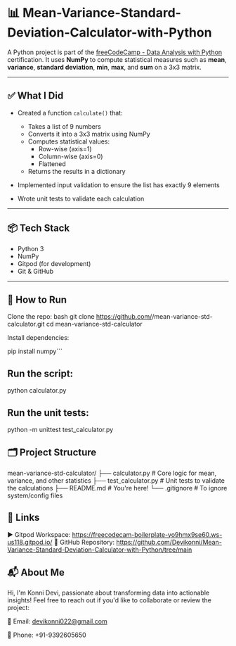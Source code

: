 # 📊  Mean-Variance-Standard-Deviation-Calculator-with-Python
A Python project  is part of the [freeCodeCamp - Data Analysis with Python](https://www.freecodecamp.org/learn) certification. It uses **NumPy** to compute statistical measures such as **mean**, **variance**, **standard deviation**, **min**, **max**, and **sum** on a 3x3 matrix.

---

## ✅ What I Did

- Created a function `calculate()` that:
  - Takes a list of 9 numbers
  - Converts it into a 3x3 matrix using NumPy
  - Computes statistical values:
    - Row-wise (axis=1)
    - Column-wise (axis=0)
    - Flattened
  - Returns the results in a dictionary

- Implemented input validation to ensure the list has exactly 9 elements
- Wrote unit tests to validate each calculation

---

## 📦 Tech Stack

- Python 3
- NumPy
- Gitpod (for development)
- Git & GitHub

---

## 🧪 How to Run

Clone the repo:
 bash
git clone https://github.com/<your-username>/mean-variance-std-calculator.git
cd mean-variance-std-calculator
 

Install dependencies:


pip install numpy```


##  Run the script:
python calculator.py
## Run the unit tests:
python -m unittest test_calculator.py

## 🗂️ Project Structure

mean-variance-std-calculator/
├── calculator.py              # Core logic for mean, variance, and other statistics
├── test_calculator.py         # Unit tests to validate the calculations
├── README.md                  # You're here!
└── .gitignore                 # To ignore system/config files
## 🔗 Links
▶️ Gitpod Workspace: https://freecodecam-boilerplate-yo9hmx9se60.ws-us118.gitpod.io/
🐙 GitHub Repository:  https://github.com/Devikonni/Mean-Variance-Standard-Deviation-Calculator-with-Python/tree/main

## 📬 About Me
Hi, I'm Konni Devi, passionate about transforming data into actionable insights!
Feel free to reach out if you'd like to collaborate or review the project:

📧 Email: devikonni022@gmail.com

📱 Phone: +91-9392605650

